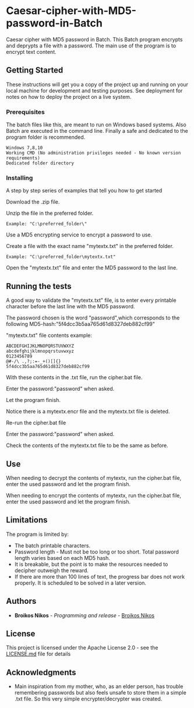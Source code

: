 # Caesar-cipher-with-MD5-password-in-Batch

Caesar cipher with MD5 password in Batch. This Batch program encrypts and deprypts a file with a password. The main use of the program is to encrypt text content.

## Getting Started

These instructions will get you a copy of the project up and running on your local machine for development and testing purposes. See deployment for notes on how to deploy the project on a live system.

### Prerequisites

The batch files like this, are meant to run on Windows based systems. Also Batch are executed in the command line. Finally a safe and dedicated to the program folder is recommended.

```
Windows 7,8,10
Working CMD (No administration privileges needed - No known version requirements)
Dedicated folder directory
```

### Installing

A step by step series of examples that tell you how to get started

Download the .zip file.

Unzip the file in the preferred folder.
```
Example: "C:\preferred_folder\"
```
Use a MD5 encrypting service to encrypt a password to use. 

Create a file with the exact name "mytextx.txt" in the preferred folder.
```
Example: "C:\preferred_folder\mytextx.txt"
```
Open the "mytextx.txt" file and enter the MD5 password to the last line.


## Running the tests

A good way to validate the "mytextx.txt" file, is to enter every printable character before the last line with the MD5 password. 

The password chosen is the word "password",which corresponds to the following MD5-hash:"5f4dcc3b5aa765d61d8327deb882cf99"

"mytextx.txt" file contents example:
```
ABCDEFGHIJKLMNOPQRSTUVWXYZ
abcdefghijklmnopqrstuvwxyz
0123456789
@#-/\ .,?;:=-_+()[]{}
5f4dcc3b5aa765d61d8327deb882cf99
```

With these contents in the .txt file, run the cipher.bat file.

Enter the password:"password" when asked.

Let the program finish.

Notice there is a mytextx.encr file and the mytextx.txt file is deleted.

Re-run the cipher.bat file

Enter the password:"password" when asked.

Check the contents of the mytextx.txt file to be the same as before.

## Use

When needing to decrypt the contents of mytextx, run the cipher.bat file, enter the used password and let the program finish.

When needing to encrypt the contents of mytextx, run the cipher.bat file, enter the used password and let the program finish.

## Limitations

The program is limited by:

* The batch printable characters.
* Password length - Must not be too long or too short. Total password length varies based on each MD5 hash.
* It is breakable, but the point is to make the resources needed to decipher outweigh the reward.
* If there are more than 100 lines of text, the progress bar does not work properly. It is scheduled to be solved in a later version.

## Authors

* **Broikos Nikos** - *Programming and release* - [Broikos Nikos](https://github.com/Broikos-Nikos)

## License

This project is licensed under the Apache License 2.0 - see the [LICENSE.md](LICENSE.md) file for details

## Acknowledgments

* Main inspiration from my mother, who, as an elder person, has trouble remembering passwords but also feels unsafe to store them in a simple .txt file. So this very simple encrypter/decrypter was created.
